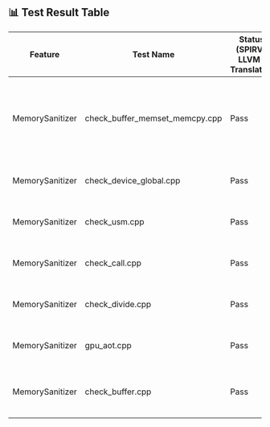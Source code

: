 ## 📊 Test Result Table

| Feature         | Test Name                      | Status (SPIRV-LLVM-Translator) | Marked Status (SPIR-V Backend)    | Actual Status (SPIR-V Backend) | Test Error               | Test Error Details |
|----------------|---------------------------------|--------------------------------|-----------------------------------|-------------------------------|---------------------------|-------------|
| MemorySanitizer | check_buffer_memset_memcpy.cpp | Pass                           | Unsupported (`# CMPLRLLVM-64052`) | Fail            | `core dumped`   |  ```use-of-uninitialized-value use of size 8 at kernel <typeinfo name for check_memset(sycl::_V1::queue&)::{lambda(sycl::_V1::handler&)#2}::operator()(sycl::_V1::handler&) const::MyKernel1> LID(0, 0, 0) GID(0, 0, 0) #0 unsigned long sycl::_V1::accessor<int, 1, (sycl::_V1::access::mode)1026, (sycl::_V1::access::target)2014, (sycl::_V1::access::placeholder)0, sycl::_V1::ext::oneapi::accessor_property_list<>>::getLinearIndex<1>(sycl::_V1::id<1>) const /iusers/yixingzh/llvm/build/bin/../include/sycl/accessor.hpp:697 Aborted (core dumped) ```|
| MemorySanitizer | check_device_global.cpp        | Pass                           |  Unsupported (`# CMPLRLLVM-64052`)| Fail           |`memory out-of-bound` | ```[kernel] Private shadow memory out-of-bound(ptr: 0xff00fffffffb0058 -> 0xff01000002b43048, sid: 0, base: 0xff00f0000166d010)```|
| MemorySanitizer | check_usm.cpp                  | Pass                           |  Unsupported (`# CMPLRLLVM-64052`)| Fail             | `memory out-of-bound` |```[kernel] Private shadow memory out-of-bound(ptr: 0xff00fffffffe0000 -> 0xff010000027df7f0, sid: 0, base: 0xff00f00001000810)```|
| MemorySanitizer | check_call.cpp                  | Pass                           |  Unsupported (`# CMPLRLLVM-64052`)| Fail           | `memory out-of-bound` | ```[kernel] Private shadow memory out-of-bound(ptr: 0xff00fffffffe0000 -> 0xff010000033caff0, sid: 0, base: 0xff00f00000615010)```|
| MemorySanitizer | check_divide.cpp                | Pass                           |  Unsupported (`# CMPLRLLVM-64052`)| Fail            | `memory out-of-bound` | ```[kernel] Private shadow memory out-of-bound(ptr: 0xff00fffffffe0004 -> 0xff0100000289bff4, sid: 0, base: 0xff00f00000544010)```|
| MemorySanitizer | gpu_aot.cpp                     | Pass                           |  Unsupported (`# CMPLRLLVM-64052`)| Fail            | `memory out-of-bound` | ``` [kernel] Private shadow memory out-of-bound(ptr: 0xff00fffffffe0004 -> 0xff0100000289bff4, sid: 0, base: 0xff00f00000544010) ``` |
| MemorySanitizer | check_buffer.cpp               | Pass                           |  Unsupported (`# CMPLRLLVM-64052`)|Fail            | `core dumped` | ```use of size 8 at kernel <typeinfo name for main::{lambda(sycl::_V1::handler&)#1}::operator()(sycl::_V1::handler&) const::MyKernel> LID(0, 0, 0) GID(0, 0, 0) #0 sycl::_V1::detail::array<1>::operator[](int) const /iusers/yixingzh/llvm/build/bin/../include/sycl/detail/array.hpp:73 Aborted (core dumped) ``` |